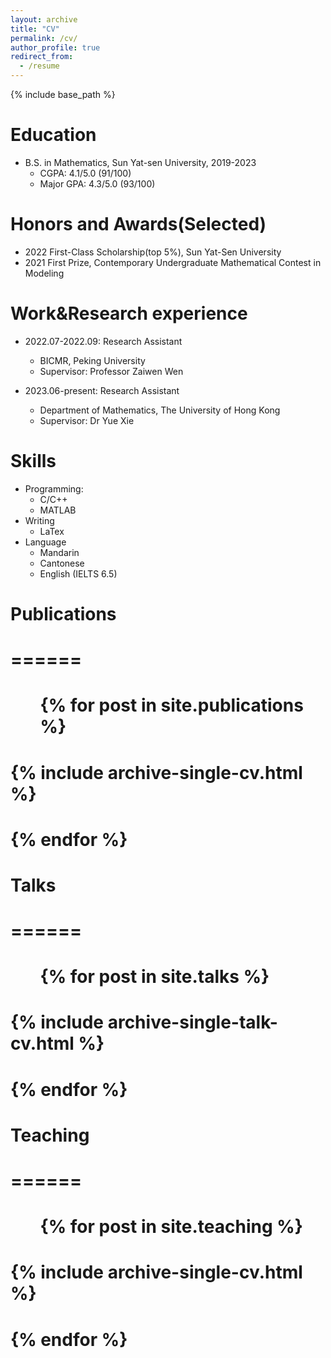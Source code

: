 ```yaml
---
layout: archive
title: "CV"
permalink: /cv/
author_profile: true
redirect_from:
  - /resume
---
```


{% include base_path %}

Education
======
* B.S. in Mathematics, Sun Yat-sen University, 2019-2023
  * CGPA: 4.1/5.0 (91/100)
  * Major GPA: 4.3/5.0 (93/100)

Honors and Awards(Selected)
======
* 2022 First-Class Scholarship(top 5%), Sun Yat-Sen University
* 2021 First Prize, Contemporary Undergraduate Mathematical Contest in Modeling

Work&Research experience
======
* 2022.07-2022.09: Research Assistant
  * BICMR, Peking University
  * Supervisor: Professor Zaiwen Wen

* 2023.06-present: Research Assistant
  * Department of Mathematics, The University of Hong Kong
  * Supervisor: Dr Yue Xie
  
Skills
======
* Programming:
  * C/C++
  * MATLAB 
* Writing
  * LaTex
* Language
  * Mandarin
  * Cantonese
  * English (IELTS 6.5)

#	Publications
#	======
#	  <ul>{% for post in site.publications %}
#	    {% include archive-single-cv.html %}
#	  {% endfor %}</ul>
#	  
#	Talks
#	======
#	  <ul>{% for post in site.talks %}
#	    {% include archive-single-talk-cv.html %}
#	  {% endfor %}</ul>
#	  
#	Teaching
#	======
#	  <ul>{% for post in site.teaching %}
#	    {% include archive-single-cv.html %}
#	  {% endfor %}</ul>
